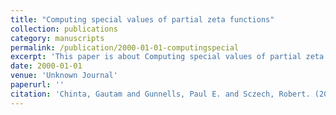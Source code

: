 ```yaml
---
title: "Computing special values of partial zeta functions"
collection: publications
category: manuscripts
permalink: /publication/2000-01-01-computingspecial
excerpt: 'This paper is about Computing special values of partial zeta functions.'
date: 2000-01-01
venue: 'Unknown Journal'
paperurl: ''
citation: 'Chinta, Gautam and Gunnells, Paul E. and Sczech, Robert. (2000). &quot;Computing special values of partial zeta functions.&quot; <i>Unknown Journal</i>. 1838().'
---
```

